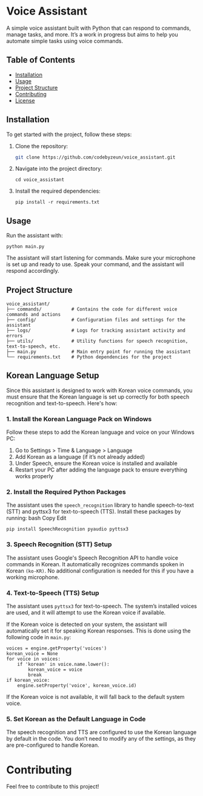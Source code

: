 # Voice Assistant

A simple voice assistant built with Python that can respond to commands, manage tasks, and more. It’s a work in progress but aims to help you automate simple tasks using voice commands.

## Table of Contents
- [Installation](#installation)
- [Usage](#usage)
- [Project Structure](#project-structure)
- [Contributing](#contributing)
- [License](#license)

## Installation

To get started with the project, follow these steps:

1. Clone the repository:
   ```bash
   git clone https://github.com/codebyzeun/voice_assistant.git
   ```
2. Navigate into the project directory:
   ```
   cd voice_assistant
   ```
3. Install the required dependencies:
   ```
   pip install -r requirements.txt
   ```
## Usage

Run the assistant with:
```
python main.py
```
The assistant will start listening for commands. Make sure your microphone is set up and ready to use. Speak your command, and the assistant will respond accordingly.

## Project Structure

```
voice_assistant/
├── commands/           # Contains the code for different voice commands and actions
├── config/             # Configuration files and settings for the assistant
├── logs/               # Logs for tracking assistant activity and errors
├── utils/              # Utility functions for speech recognition, text-to-speech, etc.
├── main.py             # Main entry point for running the assistant
└── requirements.txt    # Python dependencies for the project
```

## Korean Language Setup

Since this assistant is designed to work with Korean voice commands, you must ensure that the Korean language is set up correctly for both speech recognition and text-to-speech. Here's how:

### 1. Install the Korean Language Pack on Windows
Follow these steps to add the Korean language and voice on your Windows PC:
   1. Go to Settings > Time & Language > Language
   2. Add Korean as a language (if it’s not already added)
   3. Under Speech, ensure the Korean voice is installed and available
   4. Restart your PC after adding the language pack to ensure everything works properly

### 2. Install the Required Python Packages
The assistant uses the ``speech_recognition`` library to handle speech-to-text (STT) and pyttsx3 for text-to-speech (TTS). Install these packages by running: bash Copy Edit
   ```
   pip install SpeechRecognition pyaudio pyttsx3
   ```

### 3. Speech Recognition (STT) Setup
The assistant uses Google's Speech Recognition API to handle voice commands in Korean. It automatically recognizes commands spoken in Korean ``(ko-KR)``. No additional configuration is needed for this if you have a working microphone.

### 4. Text-to-Speech (TTS) Setup
The assistant uses ``pyttsx3`` for text-to-speech. The system’s installed voices are used, and it will attempt to use the Korean voice if available.

If the Korean voice is detected on your system, the assistant will automatically set it for speaking Korean responses. This is done using the following code in ``main.py``:

```
voices = engine.getProperty('voices')
korean_voice = None
for voice in voices:
    if 'korean' in voice.name.lower():
        korean_voice = voice
        break
if korean_voice:
    engine.setProperty('voice', korean_voice.id)
```
If the Korean voice is not available, it will fall back to the default system voice.

### 5. Set Korean as the Default Language in Code
The speech recognition and TTS are configured to use the Korean language by default in the code. You don’t need to modify any of the settings, as they are pre-configured to handle Korean.

# Contributing

Feel free to contribute to this project!
